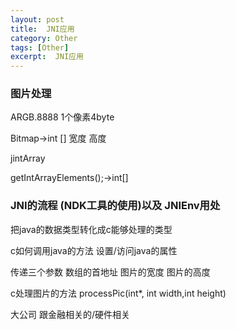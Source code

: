 ```yaml
---
layout: post
title:  JNI应用
category: Other
tags: [Other]
excerpt:  JNI应用
---
```


### 图片处理 ###

ARGB.8888 1个像素4byte

Bitmap->int [] 宽度 高度

jintArray

getIntArrayElements();->int[]

### JNI的流程 (NDK工具的使用)以及 JNIEnv用处 ###
 
把java的数据类型转化成c能够处理的类型

c如何调用java的方法 设置/访问java的属性

传递三个参数 数组的首地址 图片的宽度 图片的高度 

c处理图片的方法 processPic(int*, int width,int height)

大公司 跟金融相关的/硬件相关